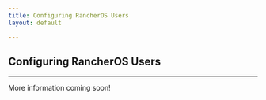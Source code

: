 ```yaml
---
title: Configuring RancherOS Users
layout: default

---
```


## Configuring RancherOS Users
---


More information coming soon!
